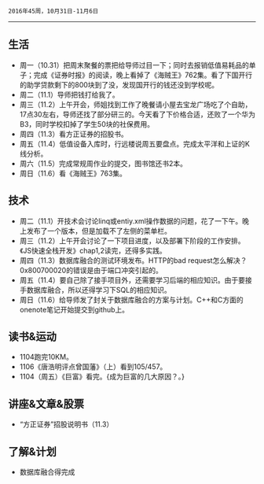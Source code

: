 	2016年45周，10月31日-11月6日
---
##  生活
+ 周一（10.31）把周末聚餐的票把给导师过目一下；同时去报销低值易耗品的单子；完成《证券时报》的阅读，晚上看掉了《海贼王》762集。看了下国开行的助学贷款剩下的800块到了没，发现国开行的钱还没到学校呢。
+ 周二（11.1）导师把钱打给我了。
+ 周三（11.2）上午开会，师姐找到工作了晚餐请小屋去宝龙广场吃了个自助，17点30左右，导师还找了部分研三的。今天看了下价格合适，还败了一个华为B3，同时学校扣掉了学生50块的社保费用。
+ 周四（11.3）看方正证券的招股书。
+ 周五（11.4）低值设备入库时，行远楼说周五要盘点。完成太平洋和上证的K线分析。
+ 周六（11.5）完成常规周作业的提交，图书馆还书2本。
+ 周日（11.6）看《海贼王》763集。

##  技术
+ 周二（11.1）开技术会讨论linq或entiy.xml操作数据的问题，花了一下午。晚上发布了一个版本，但是加载不了左侧的菜单栏。
+ 周三（11.2）上午开会讨论了一下项目进度，以及部署下阶段的工作安排。《JS快速全栈开发》chap1,2读完，还得多实践。
+ 周四（11.3）数据库融合的测试环境发布。HTTP的bad request怎么解决？0x800700020的错误是由于端口冲突引起的。
+ 周五（11.4）要自己除了接手项目外，还需要学习后端的相应知识。由于要接手数据库融合，所以还得学习下SQL的相应知识。
+ 周日（11.6）给导师发了封关于数据库融合的方案与计划。C++和C方面的onenote笔记开始提交到github上。

##  读书&运动
+ 1104跑完10KM。
+ 1106《唐浩明评点曾国藩》（上）看到105/457。
+ 1104（周五）《巨富》看完。{成为巨富的几大原因？。}

##  讲座&文章&股票
+ “方正证券”招股说明书（11.3）

##  了解&计划
+ 数据库融合得完成
